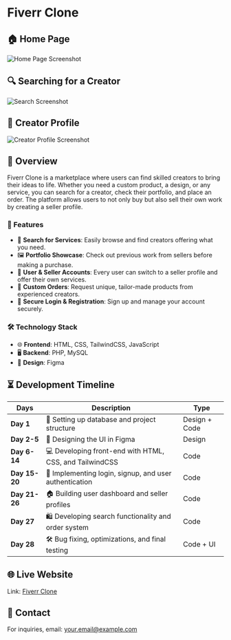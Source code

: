 # Fiverr Clone

## 🏠 Home Page
![Home Page Screenshot](https://github.com/user-attachments/assets/homepage-screenshot.png)

## 🔍 Searching for a Creator
![Search Screenshot](https://github.com/user-attachments/assets/search-screenshot.png)

## 🎨 Creator Profile
![Creator Profile Screenshot](https://github.com/user-attachments/assets/creator-profile-screenshot.png)

## 📌 Overview
Fiverr Clone is a marketplace where users can find skilled creators to bring their ideas to life. Whether you need a custom product, a design, or any service, you can search for a creator, check their portfolio, and place an order. The platform allows users to not only buy but also sell their own work by creating a seller profile.

### 🚀 Features
- 🔎 **Search for Services**: Easily browse and find creators offering what you need.
- 🖼️ **Portfolio Showcase**: Check out previous work from sellers before making a purchase.
- 👥 **User & Seller Accounts**: Every user can switch to a seller profile and offer their own services.
- 🛒 **Custom Orders**: Request unique, tailor-made products from experienced creators.
- 🔐 **Secure Login & Registration**: Sign up and manage your account securely.

### 🛠️ Technology Stack
- 🌐 **Frontend**: HTML, CSS, TailwindCSS, JavaScript
- 🖥️ **Backend**: PHP, MySQL
- 🎨 **Design**: Figma

## ⏳ Development Timeline
| **Days**       | Description                                                    | Type               |
|---------------|----------------------------------------------------------------|--------------------|
| **Day 1**     | 📂 Setting up database and project structure                   | Design + Code     |
| **Day 2-5**   | 🎨 Designing the UI in Figma                                   | Design            |
| **Day 6-14**  | 💻 Developing front-end with HTML, CSS, and TailwindCSS        | Code              |
| **Day 15-20** | 🔑 Implementing login, signup, and user authentication         | Code              |
| **Day 21-26** | 🏠 Building user dashboard and seller profiles                 | Code              |
| **Day 27**    | 🛍️ Developing search functionality and order system            | Code              |
| **Day 28**    | 🛠️ Bug fixing, optimizations, and final testing                | Code + UI         |

## 🌐 Live Website
Link: [Fiverr Clone](https://yourwebsite.com)

## 📧 Contact
For inquiries, email: your.email@example.com
